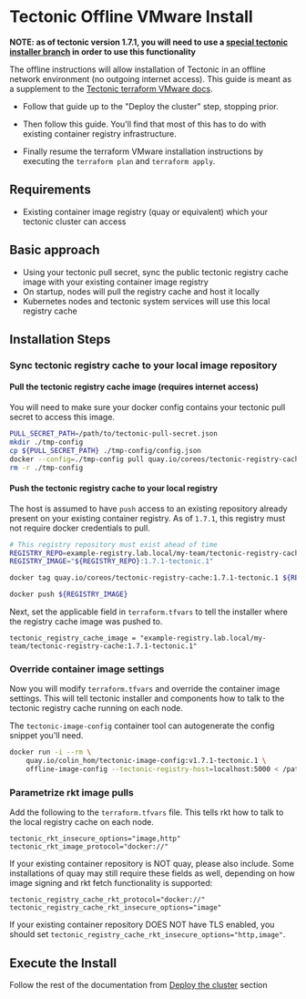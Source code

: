 # Tectonic Offline VMware Install

**NOTE: as of tectonic version 1.7.1, you will need to use a [special tectonic installer branch](https://github.com/colhom/tectonic-installer/tree/1.7.1-tectonic.1-offline) in order to use this functionality**

The offline instructions will allow installation of Tectonic in an offline network environment (no outgoing internet access). This guide is meant as a supplement to the [Tectonic terraform VMware docs](https://github.com/coreos/tectonic-installer/blob/master/Documentation/install/vmware/vmware-terraform.md).

* Follow that guide up to the "Deploy the cluster" step, stopping prior.

* Then follow this guide. You'll find that most of this has to do with existing container registry infrastructure.

* Finally resume the terraform VMware installation instructions by executing the `terraform plan` and `terraform apply`.

## Requirements

* Existing container image registry (quay or equivalent) which your tectonic cluster can access

## Basic approach
* Using your tectonic pull secret, sync the public tectonic registry cache image with your existing container image registry
* On startup, nodes will pull the registry cache and host it locally
* Kubernetes nodes and tectonic system services will use this local registry cache

## Installation Steps

### Sync tectonic registry cache to your local image repository

#### Pull the tectonic registry cache image (requires internet access)

You will need to make sure your docker config contains your tectonic pull secret to access this image.

```sh
PULL_SECRET_PATH=/path/to/tectonic-pull-secret.json
mkdir ./tmp-config
cp ${PULL_SECRET_PATH} ./tmp-config/config.json
docker --config=./tmp-config pull quay.io/coreos/tectonic-registry-cache:1.7.1-tectonic.1
rm -r ./tmp-config
```

#### Push the tectonic registry cache to your local registry

The host is assumed to have `push` access to an existing repository already present on your existing container registry. As of `1.7.1`, this registry must not require docker credentials to pull.

```sh
# This registry repository must exist ahead of time
REGISTRY_REPO=example-registry.lab.local/my-team/tectonic-registry-cache
REGISTRY_IMAGE="${REGISTRY_REPO}:1.7.1-tectonic.1"

docker tag quay.io/coreos/tectonic-registry-cache:1.7.1-tectonic.1 ${REGISTRY_IMAGE}

docker push ${REGISTRY_IMAGE}
```

Next, set the applicable field in `terraform.tfvars` to tell the installer where the registry cache image was pushed to.

```
tectonic_registry_cache_image = "example-registry.lab.local/my-team/tectonic-registry-cache:1.7.1-tectonic.1"
```

### Override container image settings

Now you will modify `terraform.tfvars` and override the container image settings. This will tell tectonic installer and components how to talk to the tectonic registry cache running on each node.

The `tectonic-image-config` container tool can autogenerate the config snippet you'll need.

```sh
docker run -i --rm \
    quay.io/colin_hom/tectonic-image-config:v1.7.1-tectonic.1 \
    offline-image-config --tectonic-registry-host=localhost:5000 < /path/to/tectonic/config.tf

```

### Parametrize rkt image pulls

Add the following to the `terraform.tfvars` file. This tells rkt how to talk to the local registry cache on each node.

```
tectonic_rkt_insecure_options="image,http"
tectonic_rkt_image_protocol="docker://"
```

If your existing container repository is NOT quay, please also include. Some installations of quay may still require these fields as well, depending on how image signing and rkt fetch functionality is supported:

```
tectonic_registry_cache_rkt_protocol="docker://"
tectonic_registry_cache_rkt_insecure_options="image"
```

If your existing container repository DOES NOT have TLS enabled, you should set `tectonic_registry_cache_rkt_insecure_options="http,image"`.

## Execute the Install

Follow the rest of the documentation from [Deploy the cluster](https://github.com/coreos/tectonic-installer/blob/master/Documentation/install/vmware/vmware-terraform.md#deploy-the-cluster) section
